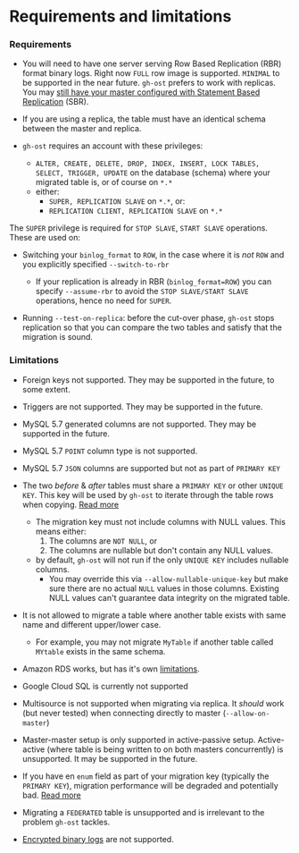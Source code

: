 # Requirements and limitations

### Requirements

- You will need to have one server serving Row Based Replication (RBR) format binary logs. Right now `FULL` row image is supported. `MINIMAL` to be supported in the near future. `gh-ost` prefers to work with replicas. You may [still have your master configured with Statement Based Replication](migrating-with-sbr.md) (SBR).

- If you are using a replica, the table must have an identical schema between the master and replica.

- `gh-ost` requires an account with these privileges:

  - `ALTER, CREATE, DELETE, DROP, INDEX, INSERT, LOCK TABLES, SELECT, TRIGGER, UPDATE` on the database (schema) where your migrated table is, or of course on `*.*`
  - either:
    - `SUPER, REPLICATION SLAVE` on `*.*`, or:
    - `REPLICATION CLIENT, REPLICATION SLAVE` on `*.*`

The `SUPER` privilege is required for `STOP SLAVE`, `START SLAVE` operations. These are used on:

- Switching your `binlog_format` to `ROW`, in the case where it is _not_ `ROW` and you explicitly specified `--switch-to-rbr`
  - If your replication is already in RBR (`binlog_format=ROW`) you can specify `--assume-rbr` to avoid the `STOP SLAVE/START SLAVE` operations, hence no need for `SUPER`.

- Running `--test-on-replica`: before the cut-over phase, `gh-ost` stops replication so that you can compare the two tables and satisfy that the migration is sound.

### Limitations

- Foreign keys not supported. They may be supported in the future, to some extent.

- Triggers are not supported. They may be supported in the future.

- MySQL 5.7 generated columns are not supported. They may be supported in the future.

- MySQL 5.7 `POINT` column type is not supported.

- MySQL 5.7 `JSON` columns are supported but not as part of `PRIMARY KEY`

- The two _before_ & _after_ tables must share a `PRIMARY KEY` or other `UNIQUE KEY`. This key will be used by `gh-ost` to iterate through the table rows when copying. [Read more](shared-key.md)
  - The migration key must not include columns with NULL values. This means either:
    1. The columns are `NOT NULL`, or
    2. The columns are nullable but don't contain any NULL values.
  - by default, `gh-ost` will not run if the only `UNIQUE KEY` includes nullable columns.
    - You may override this via `--allow-nullable-unique-key` but make sure there are no actual `NULL` values in those columns. Existing NULL values can't guarantee data integrity on the migrated table.

- It is not allowed to migrate a table where another table exists with same name and different upper/lower case.
  - For example, you may not migrate `MyTable` if another table called `MYtable` exists in the same schema.

- Amazon RDS works, but has it's own [limitations](rds.md).
- Google Cloud SQL is currently not supported

- Multisource is not supported when migrating via replica. It _should_ work (but never tested) when connecting directly to master (`--allow-on-master`)

- Master-master setup is only supported in active-passive setup. Active-active (where table is being written to on both masters concurrently) is unsupported. It may be supported in the future.

- If you have en `enum` field as part of your migration key (typically the `PRIMARY KEY`), migration performance will be degraded and potentially bad. [Read more](https://github.com/github/gh-ost/pull/277#issuecomment-254811520)

- Migrating a `FEDERATED` table is unsupported and is irrelevant to the problem `gh-ost` tackles.

- [Encrypted binary logs](https://www.percona.com/blog/2018/03/08/binlog-encryption-percona-server-mysql/) are not supported.
